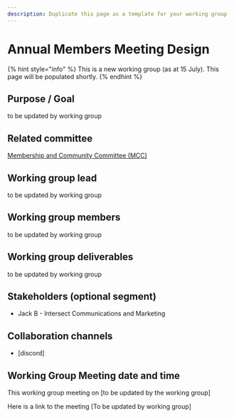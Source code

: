 ```yaml
---
description: Duplicate this page as a template for your working group
---
```


# Annual Members Meeting Design

{% hint style="info" %}
This is a new working group (as at 15 July).  This page will be populated shortly.
{% endhint %}

## Purpose / Goal

to be updated by working group

## Related committee

[Membership and Community Committee (MCC)](https://app.gitbook.com/o/Prbm1mtkwSsGWSvG1Bfd/s/ZqouSToCJnFmpkx5WZw5/ "mention")

## Working group lead

to be updated by working group

## Working group members

to be updated by working group

## Working group deliverables

to be updated by working group

## Stakeholders (optional segment)

* Jack B - Intersect Communications and Marketing

## Collaboration channels&#x20;

* \[discord]

## Working Group Meeting date and time

This working group meeting on \[to be updated by the working group]

Here is a link to the meeting \[To be updated by working group]
